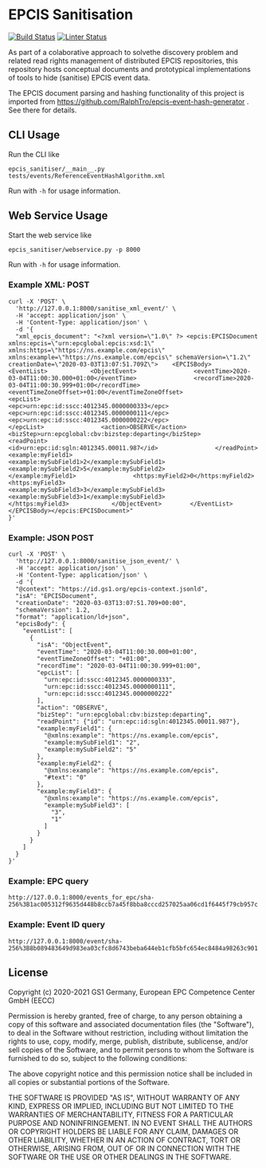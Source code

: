 # EPCIS Sanitisation

[![Build Status](https://github.com/european-epc-competence-center/epcis-sanitisation/workflows/Unit%20Tests/badge.svg?v=42)](https://github.com/RalphTro/epcis-event-hash-generator/actions?query=workflow%3A%22Unit+Tests%22)
[![Linter Status](https://github.com/european-epc-competence-center/epcis-sanitisation/workflows/Code%20Style/badge.svg)](https://github.com/RalphTro/epcis-event-hash-generator/actions?query=workflow%3A%22Code+Style%22)

As part of a colaborative approach to solvethe discovery problem and related read rights management of distributed EPCIS repositories, this repository hosts conceptual documents and prototypical implementations of tools to hide (sanitise) EPCIS event data.

The EPCIS document parsing and hashing functionality of this project is imported from https://github.com/RalphTro/epcis-event-hash-generator . See there for details.

## CLI Usage

Run the CLI like
```
epcis_sanitiser/__main__.py tests/events/ReferenceEventHashAlgorithm.xml
```
Run with `-h` for usage information.

## Web Service Usage

Start the web service like
```
epcis_sanitiser/webservice.py -p 8000
```
Run with `-h` for usage information.

### Example XML: POST
```
curl -X 'POST' \
  'http://127.0.0.1:8000/sanitise_xml_event/' \
  -H 'accept: application/json' \
  -H 'Content-Type: application/json' \
  -d '{
  "xml_epcis_document": "<?xml version=\"1.0\" ?> <epcis:EPCISDocument xmlns:epcis=\"urn:epcglobal:epcis:xsd:1\"   xmlns:https=\"https://ns.example.com/epcis\"    xmlns:example=\"https://ns.example.com/epcis\" schemaVersion=\"1.2\" creationDate=\"2020-03-03T13:07:51.709Z\">    <EPCISBody>        <EventList>            <ObjectEvent>                <eventTime>2020-03-04T11:00:30.000+01:00</eventTime>                <recordTime>2020-03-04T11:00:30.999+01:00</recordTime>                <eventTimeZoneOffset>+01:00</eventTimeZoneOffset>                <epcList>                    <epc>urn:epc:id:sscc:4012345.0000000333</epc>                    <epc>urn:epc:id:sscc:4012345.0000000111</epc>                    <epc>urn:epc:id:sscc:4012345.0000000222</epc>                </epcList>                <action>OBSERVE</action>                <bizStep>urn:epcglobal:cbv:bizstep:departing</bizStep>                <readPoint>                    <id>urn:epc:id:sgln:4012345.00011.987</id>                </readPoint>                <example:myField1>                    <example:mySubField1>2</example:mySubField1>                    <example:mySubField2>5</example:mySubField2>                </example:myField1>                <https:myField2>0</https:myField2>                <https:myField3>                    <example:mySubField3>3</example:mySubField3>                    <example:mySubField3>1</example:mySubField3>                </https:myField3>            </ObjectEvent>        </EventList>    </EPCISBody></epcis:EPCISDocument>"
}'
```

### Example: JSON POST
```
curl -X 'POST' \
  'http://127.0.0.1:8000/sanitise_json_event/' \
  -H 'accept: application/json' \
  -H 'Content-Type: application/json' \
  -d '{
  "@context": "https://id.gs1.org/epcis-context.jsonld",
  "isA": "EPCISDocument",
  "creationDate": "2020-03-03T13:07:51.709+00:00",
  "schemaVersion": 1.2,
  "format": "application/ld+json",
  "epcisBody": {
    "eventList": [
      {
        "isA": "ObjectEvent",
        "eventTime": "2020-03-04T11:00:30.000+01:00",
        "eventTimeZoneOffset": "+01:00",
        "recordTime": "2020-03-04T11:00:30.999+01:00",
        "epcList": [
          "urn:epc:id:sscc:4012345.0000000333",
          "urn:epc:id:sscc:4012345.0000000111",
          "urn:epc:id:sscc:4012345.0000000222"
        ],
        "action": "OBSERVE",
        "bizStep": "urn:epcglobal:cbv:bizstep:departing",
        "readPoint": {"id": "urn:epc:id:sgln:4012345.00011.987"},
        "example:myField1": {
          "@xmlns:example": "https://ns.example.com/epcis",
          "example:mySubField1": "2",
          "example:mySubField2": "5"
        },
        "example:myField2": {
          "@xmlns:example": "https://ns.example.com/epcis",
          "#text": "0"
        },
        "example:myField3": {
          "@xmlns:example": "https://ns.example.com/epcis",
          "example:mySubField3": [
            "3",
            "1"
          ]
        }
      }
    ]
  }
}'
```

### Example: EPC query

```
http://127.0.0.1:8000/events_for_epc/sha-256%3B1ac005312f9635d448b8ccb7a45f8bba8cccd257025aa06cd1f6445f79cb957c
```

### Example: Event ID query
```
http://127.0.0.1:8000/event/sha-256%3B8b089483649d983ea03cfc8d6743beba644eb1cfb5bfc654ec8484a98263c901
```

## License

Copyright (c) 2020-2021 GS1 Germany, European EPC Competence Center GmbH (EECC)

Permission is hereby granted, free of charge, to any person obtaining a copy
of this software and associated documentation files (the "Software"), to deal
in the Software without restriction, including without limitation the rights
to use, copy, modify, merge, publish, distribute, sublicense, and/or sell
copies of the Software, and to permit persons to whom the Software is
furnished to do so, subject to the following conditions:

The above copyright notice and this permission notice shall be included in all
copies or substantial portions of the Software.

THE SOFTWARE IS PROVIDED "AS IS", WITHOUT WARRANTY OF ANY KIND, EXPRESS OR
IMPLIED, INCLUDING BUT NOT LIMITED TO THE WARRANTIES OF MERCHANTABILITY,
FITNESS FOR A PARTICULAR PURPOSE AND NONINFRINGEMENT. IN NO EVENT SHALL THE
AUTHORS OR COPYRIGHT HOLDERS BE LIABLE FOR ANY CLAIM, DAMAGES OR OTHER
LIABILITY, WHETHER IN AN ACTION OF CONTRACT, TORT OR OTHERWISE, ARISING FROM,
OUT OF OR IN CONNECTION WITH THE SOFTWARE OR THE USE OR OTHER DEALINGS IN THE
SOFTWARE.
